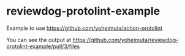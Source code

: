 # reviewdog-protolint-example
Example to use https://github.com/yoheimuta/action-protolint

You can see the output at https://github.com/yoheimuta/reviewdog-protolint-example/pull/3/files
